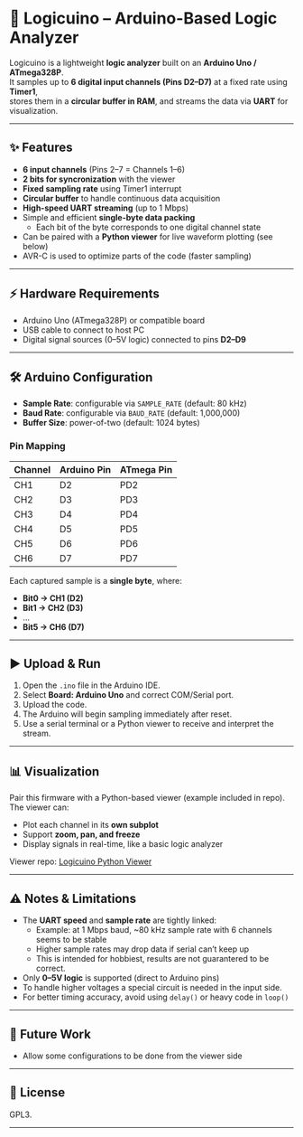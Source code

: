 # 🔬 Logicuino – Arduino-Based Logic Analyzer

Logicuino is a lightweight **logic analyzer** built on an **Arduino Uno / ATmega328P**.  
It samples up to **6 digital input channels (Pins D2–D7)** at a fixed rate using **Timer1**,  
stores them in a **circular buffer in RAM**, and streams the data via **UART** for visualization.  

---

## ✨ Features
- **6 input channels** (Pins 2–7 = Channels 1–6)  
- **2 bits for syncronization** with the viewer
- **Fixed sampling rate** using Timer1 interrupt  
- **Circular buffer** to handle continuous data acquisition  
- **High-speed UART streaming** (up to 1 Mbps)  
- Simple and efficient **single-byte data packing**  
  - Each bit of the byte corresponds to one digital channel state  
- Can be paired with a **Python viewer** for live waveform plotting (see below)  
- AVR-C is used to optimize parts of the code (faster sampling)

---

## ⚡ Hardware Requirements
- Arduino Uno (ATmega328P) or compatible board  
- USB cable to connect to host PC  
- Digital signal sources (0–5V logic) connected to pins **D2–D9**  

---

## 🛠 Arduino Configuration
- **Sample Rate**: configurable via `SAMPLE_RATE` (default: 80 kHz)  
- **Baud Rate**: configurable via `BAUD_RATE` (default: 1,000,000)  
- **Buffer Size**: power-of-two (default: 1024 bytes)  

### Pin Mapping
| Channel | Arduino Pin | ATmega Pin |
|---------|-------------|------------|
| CH1     | D2          | PD2        |
| CH2     | D3          | PD3        |
| CH3     | D4          | PD4        |
| CH4     | D5          | PD5        |
| CH5     | D6          | PD6        |
| CH6     | D7          | PD7        |

Each captured sample is a **single byte**, where:  
- **Bit0 → CH1 (D2)**  
- **Bit1 → CH2 (D3)**  
- …  
- **Bit5 → CH6 (D7)**  

---

## ▶️ Upload & Run
1. Open the `.ino` file in the Arduino IDE.  
2. Select **Board: Arduino Uno** and correct COM/Serial port.  
3. Upload the code.  
4. The Arduino will begin sampling immediately after reset.  
5. Use a serial terminal or a Python viewer to receive and interpret the stream.  

---

## 📊 Visualization
Pair this firmware with a Python-based viewer (example included in repo).  
The viewer can:  
- Plot each channel in its **own subplot**  
- Support **zoom, pan, and freeze**  
- Display signals in real-time, like a basic logic analyzer  

Viewer repo: [Logicuino Python Viewer](https://github.com/fduraibi/Logic-Analyzer_Viewer)  

---

## ⚠️ Notes & Limitations
- The **UART speed** and **sample rate** are tightly linked:  
  - Example: at 1 Mbps baud, ~80 kHz sample rate with 6 channels seems to be stable  
  - Higher sample rates may drop data if serial can’t keep up  
  - This is intended for hobbiest, results are not guarantered to be correct.
- Only **0–5V logic** is supported (direct to Arduino pins)  
- To handle higher voltages a special circuit is needed in the input side.
- For better timing accuracy, avoid using `delay()` or heavy code in `loop()`  

---

## 🚀 Future Work
- Allow some configurations to be done from the viewer side

---

## 📜 License
GPL3.  

---
